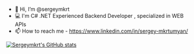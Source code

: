 - 👋 Hi, I’m @sergeymkrt
- 💻 I'm C# .NET Experienced Backend Developer , specialized in WEB APIs
- 📫 How to reach me - https://www.linkedin.com/in/sergey-mkrtumyan/


[![Sergeymkrt's GitHub stats](https://github-readme-stats.vercel.app/api?username=sergeymkrt)](https://github.com/anuraghazra/github-readme-stats)

<!---
sergeymkrt/sergeymkrt is a ✨ special ✨ repository because its `README.md` (this file) appears on your GitHub profile.
You can click the Preview link to take a look at your changes.
--->
